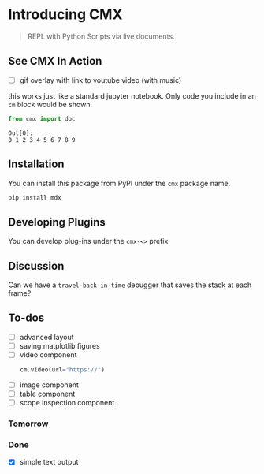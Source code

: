 
# Introducing CMX

> REPL with Python Scripts via live documents.

## See CMX In Action

- [ ] gif overlay with link to youtube video (with music)


this works just like a standard jupyter notebook. Only code you include in 
an `cm` block would be shown.

``` python
from cmx import doc
```
```
Out[0]:
0 1 2 3 4 5 6 7 8 9 
```


## Installation

You can install this package from PyPI under the `cmx` package name.

``` python
pip install mdx
```
## Developing Plugins

You can develop plug-ins under the `cmx-<>` prefix

## Discussion

Can we have a `travel-back-in-time` debugger that saves the stack
at each frame?

## To-dos

- [ ] advanced layout
- [ ] saving matplotlib figures
- [ ] video component
    ``` python
    cm.video(url="https://")
    ```
- [ ] image component
- [ ] table component
- [ ] scope inspection component

### Tomorrow

### Done

- [x] simple text output

